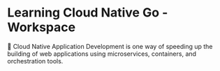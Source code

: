 # Learning Cloud Native Go - Workspace

🌱 Cloud Native Application Development is one way of speeding up the building of web applications using microservices, containers, and orchestration tools.
